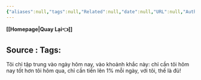 ```yaml
---
{"aliases":null,"tags":null,"Related":null,"date":null,"URL":null,"Author":null,"dg-publish":true,"image":null,"permalink":"/Book_ Reading 2024/Chỉ cần bạn tốt hơn 1% mỗi ngày/","dgPassFrontmatter":true,"noteIcon":"2","created":"2024-01-22T21:22:04.170+07:00","updated":"2024-01-22T21:23:51.483+07:00"}
---
```


**[[Homepage\|Quay Lại👈]]**

Source : 
Tags: 
---
Tôi chỉ tập trung vào ngày hôm nay, vào khoảnh khắc này: chỉ cần tôi hôm nay tốt hơn tôi hôm qua, chỉ cần tiến lên 1% mỗi ngày, với tôi, thế là đủ!